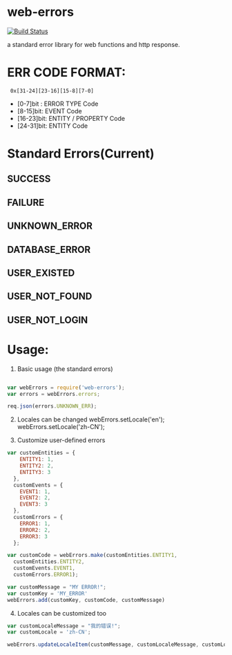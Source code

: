 web-errors
============

 [![Build Status](https://travis-ci.org/calidion/web-errors.svg)](https://travis-ci.org/calidion/web-errors)

a standard error library for web functions and http response.

# ERR CODE FORMAT:


```
 0x[31-24][23-16][15-8][7-0]
```

* [0-7]bit : ERROR TYPE Code
* [8-15]bit: EVENT Code
* [16-23]bit: ENTITY / PROPERTY Code
* [24-31]bit: ENTITY Code


# Standard Errors(Current)

 ## SUCCESS
 ## FAILURE
 ## UNKNOWN_ERROR
 ## DATABASE_ERROR
 ## USER_EXISTED
 ## USER_NOT_FOUND
 ## USER_NOT_LOGIN


# Usage:

1. Basic usage (the standard errors)

```javascript

var webErrors = require('web-errors');
var errors = webErrors.errors;

req.json(errors.UNKNOWN_ERR);

```


2. Locales can be changed
webErrors.setLocale('en');
webErrors.setLocale('zh-CN');


3. Customize user-defined errors

```javascript
var customEntities = {
    ENTITY1: 1,
    ENTITY2: 2,
    ENTITY3: 3
  },
  customEvents = {
    EVENT1: 1,
    EVENT2: 2,
    EVENT3: 3
  },
  customErrors = {
    ERROR1: 1,
    ERROR2: 2,
    ERROR3: 3
  };

var customCode = webErrors.make(customEntities.ENTITY1,
  customEntities.ENTITY2,
  customEvents.EVENT1,
  customErrors.ERROR1);

var customMessage = "MY ERROR!";
var customKey = 'MY_ERROR'
webErrors.add(customKey, customCode, customMessage)

```

4. Locales can be customized too

```javascript
var customLocaleMessage = "我的错误!";
var customLocale = 'zh-CN';

webErrors.updateLocaleItem(customMessage, customLocaleMessage, customLocale);
```

